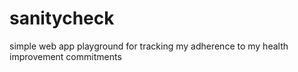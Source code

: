 # sanitycheck
simple web app playground for tracking my adherence to my health improvement commitments
